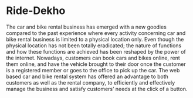 # Ride-Dekho

The car and bike rental business has emerged with a new goodies compared to the past experience
where every activity concerning car and bike rental business is limited to a physical location only.
Even though the physical location has not been totally eradicated;
the nature of functions and how these functions are achieved has been reshaped by the power of the internet.
Nowadays, customers can book cars and bikes online, rent them online, 
and have the vehicle brought to their door once the customer is a registered member or goes to the office to pick up the car. 
The web based car and bike rental system has offered an advantage to both customers as well as the rental company,
to efficiently and effectively manage the business and satisfy customers’ needs at the click of a button. 
